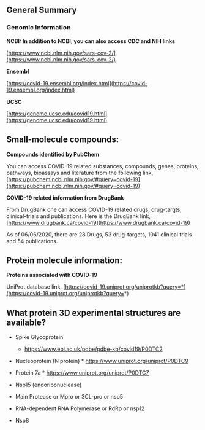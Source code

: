 ## General Summary 

### Genomic Information

**NCBI: In addition to NCBI, you can also access CDC and NIH links**

[https://www.ncbi.nlm.nih.gov/sars-cov-2/](https://www.ncbi.nlm.nih.gov/sars-cov-2/)


**Ensembl**

[https://covid-19.ensembl.org/index.html](https://covid-19.ensembl.org/index.html)

**UCSC**

[https://genome.ucsc.edu/covid19.html](https://genome.ucsc.edu/covid19.html)


## Small-molecule compounds: 

**Compounds identified by PubChem**

You can access COVID-19 related substances, compounds, genes, proteins, pathways, bioassays and literature from the following link,
[https://pubchem.ncbi.nlm.nih.gov/#query=covid-19](https://pubchem.ncbi.nlm.nih.gov/#query=covid-19)

**COVID-19 related information from DrugBank**

From DrugBank one can access COVID-19 related drugs, drug-targts, clinical-trials and publications. Here is the DrugBank link,
[https://www.drugbank.ca/covid-19](https://www.drugbank.ca/covid-19)

As of 06/06/2020, there are 28 Drugs, 53 drug-targets, 1041 clinical trials and 54 publications. 


## Protein molecule information:

**Proteins associated with COVID-19**

UniProt database link, 
[https://covid-19.uniprot.org/uniprotkb?query=*](https://covid-19.uniprot.org/uniprotkb?query=*)


## What protein 3D experimental structures are available? 

* Spike Glycoprotein
	* https://www.ebi.ac.uk/pdbe/pdbe-kb/covid19/P0DTC2

* Nucleoprotein (N protein)
        * https://www.uniprot.org/uniprot/P0DTC9 
* Protein 7a 
        * https://www.uniprot.org/uniprot/P0DTC7 
* Nsp15 (endoribonuclease)
* Main Protease  or Mpro  or 3CL-pro or nsp5
* RNA-dependent RNA Polymerase or RdRp or nsp12
* Nsp8 




